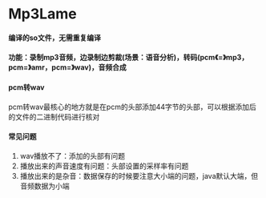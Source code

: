# Mp3Lame


#### 编译的so文件，无需重复编译


#### 功能：录制mp3音频，边录制边剪裁(场景：语音分析)，转码(pcm《=》mp3，pcm=》amr，pcm=》wav)，音频合成


#### pcm转wav
pcm转wav最核心的地方就是在pcm的头部添加44字节的头部，可以根据添加后的文件的二进制代码进行核对

#### 常见问题
1. wav播放不了：添加的头部有问题
2. 播放出来的声音速度有问题：头部设置的采样率有问题
3. 播放出来的是杂音：数据保存的时候要注意大小端的问题，java默认大端，但音频数据为小端
